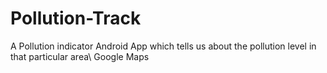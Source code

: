 # Pollution-Track
A Pollution indicator Android App which tells us about the pollution level in that particular area\ Google Maps
